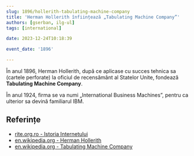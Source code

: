 ```yaml
---
slug: 1896/hollerith-tabulating-machine-company
title: 'Herman Hollerith înființează „Tabulating Machine Company”'
authors: [gserban, ilg-ul]
tags: [international]

date: 2023-12-24T10:18:39

event_date: '1896'

---
```


În anul 1896, Herman Hollerith, după ce aplicase cu succes
tehnica sa (cartele perforate) la oficiul de recensământ al
Statelor Unite, fondează **Tabulating Machine Company**.

<!-- truncate -->

În anul 1924, firma se va numi „International Business Machines”,
pentru ca ulterior sa devină familiarul IBM.

## Referințe

- [rite.org.ro - Istoria Internetului](https://rite.org.ro/istoria-internetului/)
- [en.wikipedia.org - Herman Hollerith](https://en.wikipedia.org/wiki/Herman_Hollerith)
- [en.wikipedia.org - Tabulating Machine Company](https://en.wikipedia.org/wiki/Computing-Tabulating-Recording_Company#Tabulating_Machine_Company)
